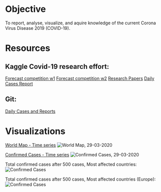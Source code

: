 # Objective

To report, analyse, visualize, and aquire knowledge of the current Corona Virus Disease 2019 (COVID-19).
  
# Resources  
  
## Kaggle Covid-19 research effort:  
  
[Forecast competition w1](https://www.kaggle.com/c/covid19-global-forecasting-week-1)
[Forecast competition w2](https://www.kaggle.com/c/covid19-global-forecasting-week-2)
[Research Papers](https://www.kaggle.com/allen-institute-for-ai/CORD-19-research-challenge/)
[Daily Cases Report](https://www.kaggle.com/imdevskp/corona-virus-report)
  
## Git:  
  
[Daily Cases and Reports](https://github.com/CSSEGISandData/COVID-19)


# Visualizations  
  

[World Map - Time series](https://imgur.com/gwkEDRz) 
![World Map, 29-03-2020](https://i.imgur.com/rJHpjFG.png)   

[Confirmed Cases - Time series](https://imgur.com/UFYg1xm)
![Confirmed Cases, 29-03-2020](https://i.imgur.com/i9WJAXG.png)

Total confirmed cases after 500 cases, Most affected countries:
![Confirmed Cases](https://i.imgur.com/wFQ2Fqh.png)

Total confirmed cases after 500 cases, Most affected countries (Europe):
![Confirmed Cases](https://i.imgur.com/EpUZdBf.png)